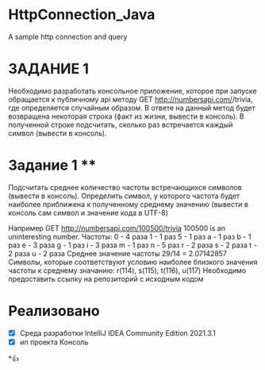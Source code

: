 # HttpConnection_Java
A sample http connection and query 
#               ЗАДАНИЕ 1
 Необходимо разработать консольное приложение, которое при запуске обращается к публичному api методу GET http://numbersapi.com/<number>/trivia, 
 где <number> определяется случайным образом.
В ответе на данный метод будет возвращена некоторая строка (факт из жизни, вывести в консоль). В полученной строке подсчитать, сколько раз встречается каждый символ (вывести в консоль).

#             Задание 1 **
Подсчитать среднее количество частоты встречающихся символов (вывести в консоль). Определить символ, у которого частота будет наиболее приближена к полученному среднему значению (вывести в консоль сам символ и значение кода в UTF-8)


Например
GET http://numbersapi.com/100500/trivia
100500 is an uninteresting number.
Частоты:
0 - 4 раза
1 - 1 раз
5 - 1 раз
a - 1 раз
b - 1 раз
e - 3 раза
g - 1 раз
i - 3 раза
m - 1 раз
n - 5 раз
r - 2 раза
s - 2 раза
t - 2 раза
u - 2 раза
Среднее значение частоты 29/14 = 2.07142857
Символы, которые соответствуют условию наиболее близкого значения частоты к среднему значанию: r(114), s(115), t(116), u(117)
Необходимо предоставить ссылку на репозиторий с исходным кодом

#            Реализовано
- [x] Среда разработки IntelliJ IDEA Community Edition 2021.3.1
- [x] ип проекта Консоль
 
*:+1:
